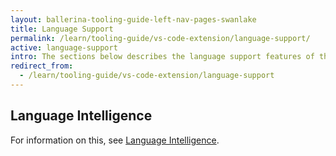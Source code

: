 ```yaml
---
layout: ballerina-tooling-guide-left-nav-pages-swanlake
title: Language Support
permalink: /learn/tooling-guide/vs-code-extension/language-support/
active: language-support
intro: The sections below describes the language support features of the Ballerina VS Code extension.  
redirect_from:
  - /learn/tooling-guide/vs-code-extension/language-support
---
```


## Language Intelligence

For information on this, see [Language Intelligence](/learn/tooling-guide/vs-code-extension/language-support/language-intelligence/).


